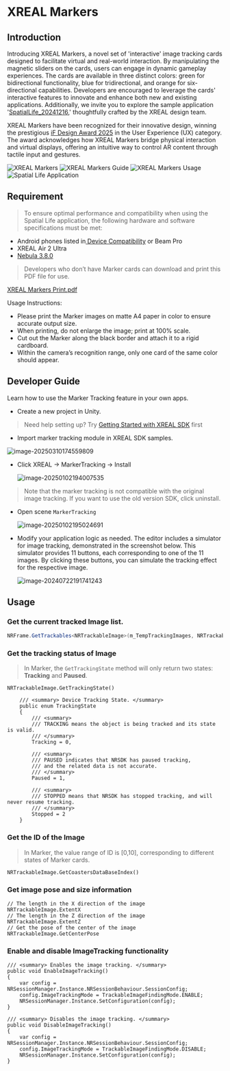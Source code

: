 # XREAL Markers

## Introduction

Introducing XREAL Markers, a novel set of 'interactive' image tracking cards designed to facilitate virtual and real-world interaction. By manipulating the magnetic sliders on the cards, users can engage in dynamic gameplay experiences. The cards are available in three distinct colors: green for bidirectional functionality, blue for tridirectional, and orange for six-directional capabilities. Developers are encouraged to leverage the cards' interactive features to innovate and enhance both new and existing applications. Additionally, we invite you to explore the sample application '[SpatialLife_20241216](https://public-resource.xreal.com/download/Application/spatiallife20241216.apk),' thoughtfully crafted by the XREAL design team.

XREAL Markers have been recognized for their innovative design, winning the prestigious [iF Design Award 2025](https://ifdesign.com/en/winner-ranking/project/xreal-markers/711126) in the User Experience (UX) category. The award acknowledges how XREAL Markers bridge physical interaction and virtual displays, offering an intuitive way to control AR content through tactile input and gestures.




<div style={{display: 'flex', flexWrap: 'wrap', justifyContent: 'center', gap: '10px'}}>
  <img src="https://pub-8dffc52979c34362aa2dbe3a43f0792a.r2.dev/20250227-140646.jpeg" alt="XREAL Markers" style={{maxWidth: '45%'}} />
  <img src="https://pub-8dffc52979c34362aa2dbe3a43f0792a.r2.dev/markersgaid___2.jpg" alt="XREAL Markers Guide" style={{maxWidth: '45%'}} />
  <img src="https://pub-8dffc52979c34362aa2dbe3a43f0792a.r2.dev/02.jpg" alt="XREAL Markers Usage" style={{maxWidth: '45%'}} />
  <img src="https://pub-8dffc52979c34362aa2dbe3a43f0792a.r2.dev/spacial-life.jpg" alt="Spatial Life Application" style={{maxWidth: '45%'}} />
</div>


## Requirement

> To ensure optimal performance and compatibility when using the Spatial Life application, the following hardware and software specifications must be met:

- Android phones listed in[ Device Compatibility](../01_XREALDevices/Compatibility.md) or Beam Pro
- XREAL Air 2 Ultra
- [Nebula 3.8.0](https://play.google.com/store/apps/details?id=ai.nreal.nebula.universal&hl=en_US&gl=US)


> Developers who don’t have Marker cards can download and print this PDF file for use.

[XREAL Markers Print.pdf](../assets/XREAL%20Markers%20Print.pdf)

Usage Instructions:

* Please print the Marker images on matte A4 paper in color to ensure accurate output size.
* When printing, do not enlarge the image; print at 100% scale.
* Cut out the Marker along the black border and attach it to a rigid cardboard.
* Within the camera’s recognition range, only one card of the same color should appear.

## Developer Guide

Learn how to use the Marker Tracking feature in your own apps.

- Create a new project in Unity. 

> Need help setting up? Try [Getting Started with XREAL SDK](../01_Getting%20Started%20with%20XREAL%20SDK.md) first

- Import marker tracking module in XREAL SDK samples.

![image-20250310174559809](https://pub-8dffc52979c34362aa2dbe3a43f0792a.r2.dev/image-20250310174559809.png)

- Click XREAL -> MarkerTracking -> Install

  ![image-20250102194007535](https://pub-8dffc52979c34362aa2dbe3a43f0792a.r2.dev/image-20250102194007535.png)

> Note that the marker tracking is not compatible with the original image tracking. If you want to use the old version SDK, click uninstall.

- Open scene `MarkerTracking`

  ![image-20250102195024691](https://pub-8dffc52979c34362aa2dbe3a43f0792a.r2.dev/image-20250102195024691.png)

- Modify your application logic as needed. The editor includes a simulator for image tracking, demonstrated in the screenshot below. This simulator provides 11 buttons, each corresponding to one of the 11 images. By clicking these buttons, you can simulate the tracking effect for the respective image.

  ![image-20240722191741243](https://pub-8dffc52979c34362aa2dbe3a43f0792a.r2.dev/image-20240722191741243.png)

  


## Usage

### Get the current tracked Image list.

```c#
NRFrame.GetTrackables<NRTrackableImage>(m_TempTrackingImages, NRTrackableQueryFilter.All);
```

### Get the tracking status of Image

> In Marker, the `GetTrackingState` method will only return two states: **Tracking** and **Paused**.


```
NRTrackableImage.GetTrackingState() 

    /// <summary> Device Tracking State. </summary>
    public enum TrackingState
    {
        /// <summary>
        /// TRACKING means the object is being tracked and its state is valid.
        /// </summary>
        Tracking = 0,

        /// <summary>
        /// PAUSED indicates that NRSDK has paused tracking, 
        /// and the related data is not accurate.  
        /// </summary>
        Paused = 1,

        /// <summary>
        /// STOPPED means that NRSDK has stopped tracking, and will never resume tracking. 
        /// </summary>
        Stopped = 2
    }
```

### Get the ID of the Image

> In Marker, the value range of ID is [0,10], corresponding to different states of Marker cards.

```
NRTrackableImage.GetCoastersDataBaseIndex()
```

### Get image pose and size information

```
// The length in the X direction of the image
NRTrackableImage.ExtentX
// The length in the Z direction of the image
NRTrackableImage.ExtentZ
// Get the pose of the center of the image
NRTrackableImage.GetCenterPose
```

### Enable and disable ImageTracking functionality

```
/// <summary> Enables the image tracking. </summary>
public void EnableImageTracking()
{
    var config = NRSessionManager.Instance.NRSessionBehaviour.SessionConfig;
    config.ImageTrackingMode = TrackableImageFindingMode.ENABLE;
    NRSessionManager.Instance.SetConfiguration(config);
}

/// <summary> Disables the image tracking. </summary>
public void DisableImageTracking()
{
    var config = NRSessionManager.Instance.NRSessionBehaviour.SessionConfig;
    config.ImageTrackingMode = TrackableImageFindingMode.DISABLE;
    NRSessionManager.Instance.SetConfiguration(config);
}
```